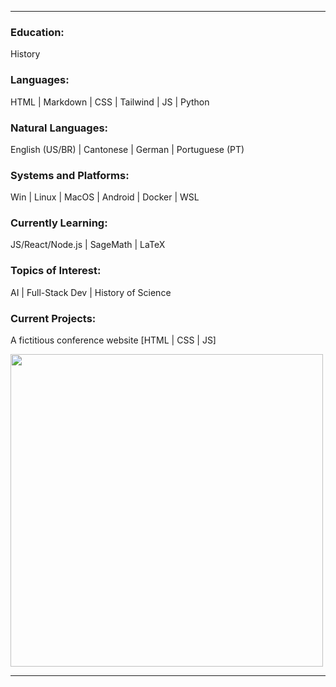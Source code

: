 
---
### Education:
History

### Languages:
HTML | Markdown | CSS | Tailwind | JS | Python

### Natural Languages:
English (US/BR) | Cantonese | German | Portuguese (PT)

### Systems and Platforms:
Win | Linux | MacOS | Android | Docker | WSL

### Currently Learning:
JS/React/Node.js | SageMath | LaTeX

### Topics of Interest:
AI | Full-Stack Dev | History of Science

### Current Projects:
A fictitious conference website [HTML | CSS | JS]

<img src="https://fraubentz.github.io/img/SCM.jpg" width="500" height="auto">


---



